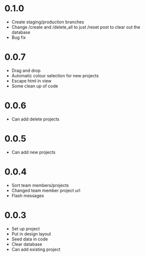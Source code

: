 # 0.1.0

* Create staging/production branches
* Change /create and /delete_all to just /reset post to clear out the database
* Bug fix

# 0.0.7

* Drag and drop
* Automatic colour selection for new projects
* Escape html in view
* Some clean up of code

# 0.0.6

* Can add delete projects

# 0.0.5

* Can add new projects

# 0.0.4

* Sort team members/projects
* Changed team member project url
* Flash messages

# 0.0.3

* Set up project
* Put in design layout
* Seed data in code
* Clear database
* Can add existing project